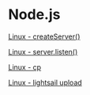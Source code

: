 # Node.js

[Linux - createServer()](Metaverse-team-Project/Linux%20-%20createServer()%20e8ab638983344391b20d00ee7de6ba0e.md)

[Linux - server.listen()](Metaverse-team-Project/Linux%20-%20server%20listen()%2072fbdb07c8c1469390a1a4c5866a3bdc.md)

[Linux - cp](Metaverse-team-Project/Linux%20-%20cp%20a8eb090da40845f09d2f6f99335454c4.md)

[Linux - lightsail upload](Metaverse-team-Project/Linux%20-%20lightsail%20upload%2015d947c4d7d44d8b8be54cd56e7c39a4.md)